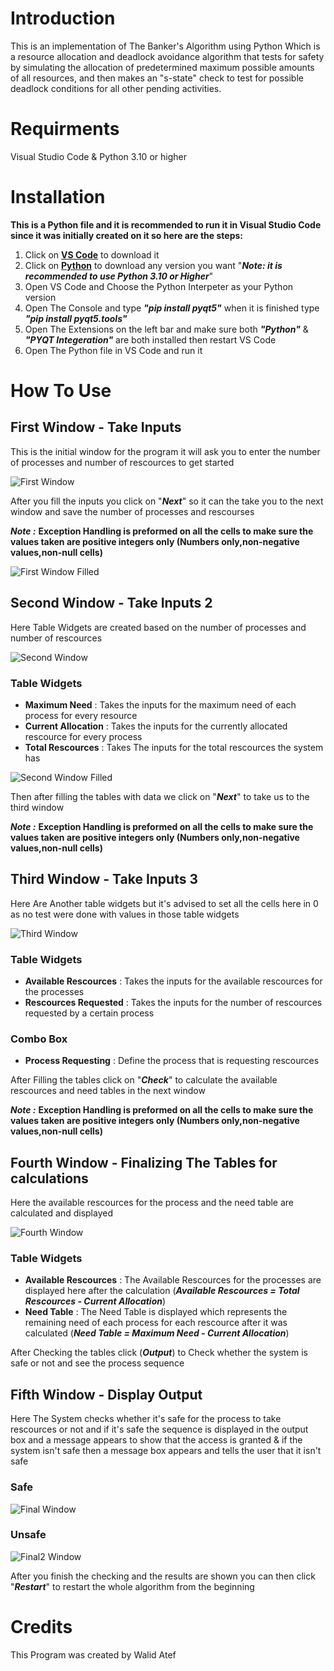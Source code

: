 # Introduction
This is an implementation of The Banker's Algorithm using Python Which is a resource allocation and deadlock avoidance algorithm that tests for safety by simulating the allocation of predetermined maximum possible amounts of all resources, and then makes an "s-state" check to test for possible deadlock conditions for all other pending activities.
# Requirments
Visual Studio Code & Python 3.10 or higher
# Installation
**This is a Python file and it is recommended to run it in Visual Studio Code since it was initially created on it so here are the steps:**
1. Click on **[VS Code](https://code.visualstudio.com/Download)** to download it
2. Click on **[Python](https://www.python.org/downloads/)** to download any version you want   "***Note: it is recommended to use Python 3.10 or Higher***"
3. Open VS Code and Choose the Python Interpeter as your Python version
4. Open The Console and type ***"pip install pyqt5"*** when it is finished type ***"pip install pyqt5.tools"***
5. Open The Extensions on the left bar and make sure both ***"Python"*** & ***"PYQT Integeration"*** are both installed then restart VS Code
6. Open The Python file in VS Code and run it 
# How To Use
## First Window - Take Inputs
This is the initial window for the program it will ask you to enter the number of processes and number of rescources to get started

![First Window](/Screenshot/First_Window.png "First Window")

After you fill the inputs you click on "***Next***" so it can the take you to the next window and save the number of processes and rescourses

***Note :*** **Exception Handling is preformed on all the cells to make sure the values taken are positive integers only (Numbers only,non-negative values,non-null cells)**

![First Window Filled](/Screenshot/First_Window_Filled.png "First Window Filled")
## Second Window - Take Inputs 2
Here Table Widgets are created based on the number of processes and number of rescources

![Second Window](/Screenshot/Second_Window.png "Second Window")

### Table Widgets
* **Maximum Need** : Takes the inputs for the maximum need of each process for every resource
* **Current Allocation** : Takes the inputs for the currently allocated rescource for every process
* **Total Rescources** : Takes The inputs for the total rescources the system has

![Second Window Filled](/Screenshot/Second_Window_Filled.png "Second Window Filled")

Then after filling the tables with data we click on "***Next***" to take us to the third window

***Note :*** **Exception Handling is preformed on all the cells to make sure the values taken are positive integers only (Numbers only,non-negative values,non-null cells)**
## Third Window - Take Inputs 3
Here Are Another table widgets but it's advised to set all the cells here in 0 as no test were done with values in those table widgets

![Third Window](/Screenshot/Third_Window.png "Third Window")

### Table Widgets
* **Available Rescources** : Takes the inputs for the available rescources for the processes
* **Rescources Requested** : Takes the inputs for the number of rescources requested by a certain process
### Combo Box
* **Process Requesting** : Define the process that is requesting rescources

After Filling the tables click on "***Check***" to calculate the available rescources and need tables in the next window

***Note :*** **Exception Handling is preformed on all the cells to make sure the values taken are positive integers only (Numbers only,non-negative values,non-null cells)**

## Fourth Window - Finalizing The Tables for calculations
Here the available rescources for the process and the need table are calculated and displayed

![Fourth Window](/Screenshot/Fourth_Window.png "Fourth Window")

### Table Widgets
* **Available Rescources** : The Available Rescources for the processes are displayed here after the calculation (***Available Rescources = Total Rescources - Current Allocation***)
* **Need Table** : The Need Table is displayed which represents the remaining need of each process for each rescource after it was calculated (***Need Table = Maximum Need - Current Allocation***)

After Checking the tables click (***Output***) to Check whether the system is safe or not and see the process sequence

## Fifth Window - Display Output
Here The System checks whether it's safe for the process to take rescources or not and if it's safe the sequence is displayed in the output box and a message appears to show that the access is granted & if the system isn't safe then a message box appears and tells the user that it isn't safe
### Safe

![Final Window](/Screenshot/Final_Window.png "Final Window")

### Unsafe

![Final2 Window](/Screenshot/Final2_Window.png "Final2 Window")

After you finish the checking and the results are shown you can then click "***Restart***" to restart the whole algorithm from the beginning
# Credits
This Program was created by Walid Atef
